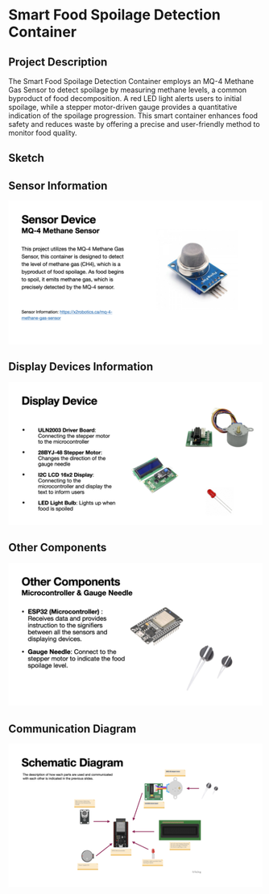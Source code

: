 # Smart Food Spoilage Detection Container
## Project Description
The Smart Food Spoilage Detection Container employs an MQ-4 Methane Gas Sensor to detect spoilage by measuring methane levels, a common byproduct of food decomposition. A red LED light alerts users to initial spoilage, while a stepper motor-driven gauge provides a quantitative indication of the spoilage progression. This smart container enhances food safety and reduces waste by offering a precise and user-friendly method to monitor food quality.

## Sketch


## Sensor Information
![](/slides/2.jpeg)


## Display Devices Information
![](/slides/3.jpeg)

## Other Components
![](/slides/4.jpeg)

## Communication Diagram
![](/slides/5.jpeg)